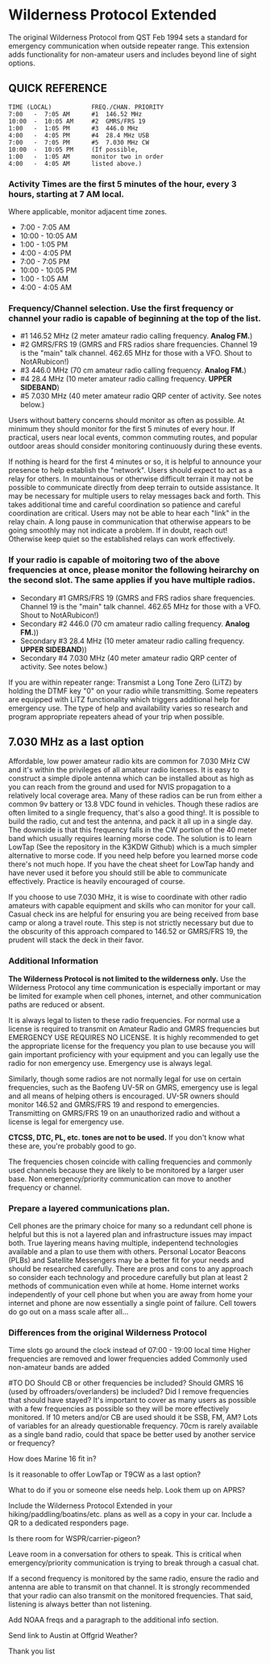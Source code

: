 # Wilderness Protocol Extended
The original Wilderness Protocol from QST Feb 1994 sets a standard for emergency communication when outside repeater range. This extension adds functionality for non-amateur users and includes beyond line of sight options.

## QUICK REFERENCE

    TIME (LOCAL)           FREQ./CHAN. PRIORITY
    7:00   -  7:05 AM      #1  146.52 MHz
    10:00  -  10:05 AM     #2  GMRS/FRS 19
    1:00   -  1:05 PM      #3  446.0 MHz
    4:00   -  4:05 PM      #4  28.4 MHz USB
    7:00   -  7:05 PM      #5  7.030 MHz CW
    10:00  -  10:05 PM     (If possible,
    1:00   -  1:05 AM      monitor two in order
    4:00   -  4:05 AM      listed above.)
    

### Activity Times are the first 5 minutes of the hour, every 3 hours, starting at 7 AM local.
Where applicable, monitor adjacent time zones.

-  7:00   -  7:05 AM
-  10:00  -  10:05 AM
-  1:00   -  1:05 PM
-  4:00   -  4:05 PM
-  7:00   -  7:05 PM
-  10:00  -  10:05 PM
-  1:00   -  1:05 AM
-  4:00   -  4:05 AM

### Frequency/Channel selection. Use the first frequency or channel your radio is capable of beginning at the top of the list.
-  #1  146.52 MHz    (2 meter amateur radio calling frequency. **Analog FM.**)
-  #2  GMRS/FRS 19   (GMRS and FRS radios share frequencies. Channel 19 is the "main" talk channel. 462.65 MHz for those with a VFO. Shout to NotARubicon!)
-  #3  446.0 MHz     (70 cm amateur radio calling frequency. **Analog FM.**)
-  #4  28.4 MHz      (10 meter amateur radio calling frequency. **UPPER SIDEBAND**)
-  #5  7.030 MHz     (40 meter amateur radio QRP center of activity. See notes below.)

Users without battery concerns should monitor as often as possible. At minimum they should monitor for the first 5 minutes of every hour. If practical, users near local events, common commuting routes, and popular outdoor areas should consider monitoring continuously during these events.

If nothing is heard for the first 4 minutes or so, it is helpful to announce your presence to help establish the "network".
Users should expect to act as a relay for others. In mountainous or otherwise difficult terrain it may not be possible to communicate directly from deep terrain to outside assistance. It may be necessary for multiple users to relay messages back and forth. This takes additional time and careful coordination so patience and careful coordination are critical. Users may not be able to hear each "link" in the relay chain. A long pause in communication that otherwise appears to be going smoothly may not indicate a problem. If in doubt, reach out! Otherwise keep quiet so the established relays can work effectively.

### If your radio is capable of moitoring two of the above frequencies at once, please monitor the following heirarchy on the second slot. The same applies if you have multiple radios.
-  Secondary #1  GMRS/FRS 19   (GMRS and FRS radios share frequencies. Channel 19 is the "main" talk channel. 462.65 MHz for those with a VFO. Shout to NotARubicon!)
-  Secondary #2  446.0         (70 cm amateur radio calling frequency. **Analog FM.**))
-  Secondary #3  28.4 MHz      (10 meter amateur radio calling frequency. **UPPER SIDEBAND**))
-  Secondary #4  7.030 MHz     (40 meter amateur radio QRP center of activity. See notes below.)

If you are within repeater range: Transmist a Long Tone Zero (LiTZ) by holding the DTMF key "0" on your radio while transmitting. Some repeaters are equipped with LiTZ functionality which triggers additional help for emergency use. The type of help and availability varies so research and program appropriate repeaters ahead of your trip when possible.


## 7.030 MHz as a last option
Affordable, low power amateur radio kits are common for 7.030 MHz CW and it's within the privileges of all amateur radio licenses. It is easy to construct a simple dipole antenna which can be installed about as high as you can reach from the ground and used for NVIS propagation to a relatively local coverage area. Many of these radios can be run from either a common 9v battery or 13.8 VDC found in vehicles. Though these radios are often limited to a single frequency, that's also a good thing!. It is possible to build the radio, cut and test the antenna, and pack it all up in a single day. The downside is that this frequency falls in the CW portion of the 40 meter band which usually requires learning morse code. The solution is to learn LowTap (See the repository in the K3KDW Github) which is a much simpler alternative to morse code. If you need help before you learned morse code there's not much hope. If you have the cheat sheet for LowTap handy and have never used it before you should still be able to communicate effectively. Practice is heavily encouraged of course.

If you choose to use 7.030 MHz, it is wise to coordinate with other radio amateurs with capable equipment and skills who can monitor for your call. Casual check ins are helpful for ensuring you are being received from base camp or along a travel route. This step is not strictly necessary but due to the obscurity of this approach compared to 146.52 or GMRS/FRS 19, the prudent will stack the deck in their favor.

### Additional Information
**The Wilderness Protocol is not limited to the wilderness only.** Use the Wilderness Protocol any time communication is especially important or may be limited for example when cell phones, internet, and other communication paths are reduced or absent.

It is always legal to listen to these radio frequencies. For normal use a license is required to transmit on Amateur Radio and GMRS frequencies but EMERGENCY USE REQUIRES NO LICENSE. It is highly recommended to get the appropriate license for the frequency you plan to use because you will gain important proficiency with your equipment and you can legally use the radio for non emergency use. Emergency use is always legal.

Similarly, though some radios are not normally legal for use on certain frequencies, such as the Baofeng UV-5R on GMRS, emergency use is legal and all means of helping others is encouraged. UV-5R owners should monitor 146.52 and GMRS/FRS 19 and respond to emergencies. Transmitting on GMRS/FRS 19 on an unauthorized radio and without a license is legal for emergency use.

**CTCSS, DTC, PL, etc. tones are not to be used.** If you don't know what these are, you're probably good to go.

The frequencies chosen coincide with calling frequencies and commonly used channels because they are likely to be monitored by a larger user base.
Non emergency/priority communication can move to another frequency or channel.

### Prepare a layered communications plan.
Cell phones are the primary choice for many so a redundant cell phone is helpful but this is not a layered plan and infrastructure issues may impact both. True layering means having multiple, indepentend technologies available and a plan to use them with others. Personal Locator Beacons (PLBs) and Satellite Messengers may be a better fit for your needs and should be researched carefully. There are pros and cons to any approach so consider each technology and procedure carefully but plan at least 2 methods of communication even while at home. Home internet works independently of your cell phone but when you are away from home your internet and phone are now essentially a single point of failure. Cell towers do go out on a mass scale after all...

### Differences from the original Wilderness Protocol
Time slots go around the clock instead of 07:00 - 19:00 local time
Higher frequencies are removed and lower frequencies added
Commonly used non-amateur bands are added

#TO DO
Should CB or other frequencies be included? Should GMRS 16 (used by offroaders/overlanders) be included? Did I remove frequencies that should have stayed? It's important to cover as many users as possible with a few frequencies as possible so they will be more effectively monitored. If 10 meters and/or CB are used should it be SSB, FM, AM? Lots of variables for an already questionable frequency. 70cm is rarely available as a single band radio, could that space be better used by another service or frequency?

How does Marine 16 fit in?

Is it reasonable to offer LowTap or T9CW as a last option?

What to do if you or someone else needs help.
  Look them up on APRS?
  
Include the Wilderness Protocol Extended in your hiking/paddling/boatins/etc. plans as well as a copy in your car. Include a QR to a dedicated responders page.

Is there room for WSPR/carrier-pigeon?

Leave room in a conversation for others to speak. This is critical when emergency/priority communication is trying to break through a casual chat.

If a second frequency is monitored by the same radio, ensure the radio and antenna are able to transmit on that channel. It is strongly recommended that your radio can also transmit on the monitored frequencies. That said, listening is always better than not listening.

Add NOAA freqs and a paragraph to the additional info section.

Send link to Austin at Offgrid Weather?

Thank you list
